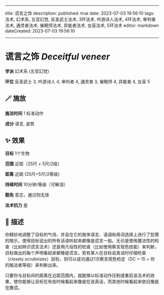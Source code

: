 
---
title: 谎言之饰
description: 
published: true
date: 2023-07-03 19:56:10
tags: 法术, 幻术系, 五官幻觉, 反圣武士法术, 3环法术, 吟游诗人法术, 4环法术, 审判者法术, 通灵者法术, 催眠师法术, 异能者法术, 女巫法术, 5环法术
editor: markdown
dateCreated: 2023-07-03 19:56:10

---

# **谎言之饰** *Deceitful veneer*

**学派** 幻术系 (五官幻觉) 

**环位** 反圣武士 3, 吟游诗人 4, 审判者 4, 通灵者 3, 催眠师 4, 异能者 4, 女巫 5

## 🪄 施放

**施法时间** 1 标准动作

**成分** 语言, 姿势

## ✨ 效果 

**目标** 1个生物 

**范围** 近距（25尺 + 5尺/2级）

**距离** 近距 (25尺+5尺/2等级)  

**持续时间** 10分钟/等级（可解消） 

**豁免** 意志，通过则无效

**法术抗力** 是

## 📖 描述

你精妙地调整了目标的气场，并且在它的肢体语言、语调和用词选择上进行了狡猾的暗示，使得目标说出的所有话语听起来都像是谎言一般。无论是使用魔法性的检查（比如辨识谎言法术）还是用凡俗性的检查（比如使用察言观色技能）来判断，目标做出的每个声明看起来都像是谎言。若有某人在目标说真话时仔细检查（closely scrutinizes）目标，则可以成功通过1次察言观色检定（DC = 15 + 你的施法者等级）来判断出来。

只要你与目标间的距离在近距范围内，就能够以标准动作压制或重启该法术的效果，使你能够让目标在有些时候看起来像是在说真话，而其他时候看起来依旧像是在撒谎。
    